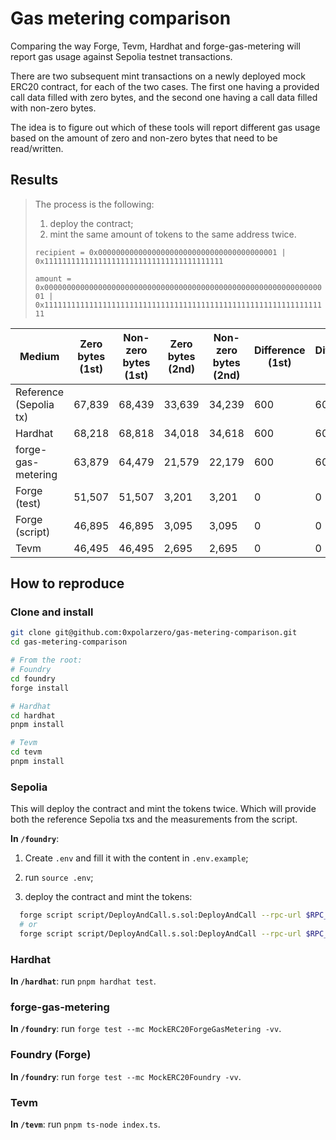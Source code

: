 # Gas metering comparison

Comparing the way Forge, Tevm, Hardhat and forge-gas-metering will report gas usage against Sepolia testnet transactions.

There are two subsequent mint transactions on a newly deployed mock ERC20 contract, for each of the two cases. The first one having a provided call data filled with zero bytes, and the second one having a call data filled with non-zero bytes.

The idea is to figure out which of these tools will report different gas usage based on the amount of zero and non-zero bytes that need to be read/written.

## Results

> The process is the following:
>
> 1. deploy the contract;
> 2. mint the same amount of tokens to the same address twice.
>
> `recipient = 0x0000000000000000000000000000000000000001 | 0x1111111111111111111111111111111111111111`
>
> `amount = 0x0000000000000000000000000000000000000000000000000000000000000001 | 0x1111111111111111111111111111111111111111111111111111111111111111`

| Medium                 | Zero bytes (1st) | Non-zero bytes (1st) | Zero bytes (2nd) | Non-zero bytes (2nd) | Difference (1st) | Difference (2nd) |
| ---------------------- | ---------------- | -------------------- | ---------------- | -------------------- | ---------------- | ---------------- |
| Reference (Sepolia tx) | 67,839           | 68,439               | 33,639           | 34,239               | 600              | 600              |
| Hardhat                | 68,218           | 68,818               | 34,018           | 34,618               | 600              | 600              |
| forge-gas-metering     | 63,879           | 64,479               | 21,579           | 22,179               | 600              | 600              |
| Forge (test)           | 51,507           | 51,507               | 3,201            | 3,201                | 0                | 0                |
| Forge (script)         | 46,895           | 46,895               | 3,095            | 3,095                | 0                | 0                |
| Tevm                   | 46,495           | 46,495               | 2,695            | 2,695                | 0                | 0                |

## How to reproduce

### Clone and install

```bash
git clone git@github.com:0xpolarzero/gas-metering-comparison.git
cd gas-metering-comparison

# From the root:
# Foundry
cd foundry
forge install

# Hardhat
cd hardhat
pnpm install

# Tevm
cd tevm
pnpm install
```

### Sepolia

This will deploy the contract and mint the tokens twice. Which will provide both the reference Sepolia txs and the measurements from the script.

**In `/foundry`**:

1. Create `.env` and fill it with the content in `.env.example`;

2. run `source .env`;

3. deploy the contract and mint the tokens:

```bash
  forge script script/DeployAndCall.s.sol:DeployAndCall --rpc-url $RPC_URL_SEPOLIA --broadcast -vvvv --sig "run(address, uint256)" 0x0000000000000000000000000000000000000001 0x0000000000000000000000000000000000000000000000000000000000000001
  # or
  forge script script/DeployAndCall.s.sol:DeployAndCall --rpc-url $RPC_URL_SEPOLIA --broadcast -vvvv --sig "run(address, uint256)" 0x1111111111111111111111111111111111111111 0x1111111111111111111111111111111111111111111111111111111111111111
```

### Hardhat

**In `/hardhat`**: run `pnpm hardhat test`.

### forge-gas-metering

**In `/foundry`**: run `forge test --mc MockERC20ForgeGasMetering -vv`.

### Foundry (Forge)

**In `/foundry`**: run `forge test --mc MockERC20Foundry -vv`.

### Tevm

**In `/tevm`**: run `pnpm ts-node index.ts`.
